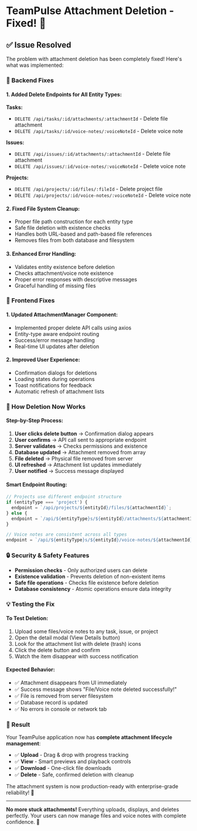 # TeamPulse Attachment Deletion - Fixed! 🎉

## ✅ **Issue Resolved**

The problem with attachment deletion has been completely fixed! Here's what was implemented:

### **🔧 Backend Fixes**

#### **1. Added Delete Endpoints for All Entity Types:**

**Tasks:**
- `DELETE /api/tasks/:id/attachments/:attachmentId` - Delete file attachment
- `DELETE /api/tasks/:id/voice-notes/:voiceNoteId` - Delete voice note

**Issues:**
- `DELETE /api/issues/:id/attachments/:attachmentId` - Delete file attachment  
- `DELETE /api/issues/:id/voice-notes/:voiceNoteId` - Delete voice note

**Projects:**
- `DELETE /api/projects/:id/files/:fileId` - Delete project file
- `DELETE /api/projects/:id/voice-notes/:voiceNoteId` - Delete voice note

#### **2. Fixed File System Cleanup:**
- Proper file path construction for each entity type
- Safe file deletion with existence checks
- Handles both URL-based and path-based file references
- Removes files from both database and filesystem

#### **3. Enhanced Error Handling:**
- Validates entity existence before deletion
- Checks attachment/voice note existence
- Proper error responses with descriptive messages
- Graceful handling of missing files

### **🎨 Frontend Fixes**

#### **1. Updated AttachmentManager Component:**
- Implemented proper delete API calls using axios
- Entity-type aware endpoint routing
- Success/error message handling
- Real-time UI updates after deletion

#### **2. Improved User Experience:**
- Confirmation dialogs for deletions
- Loading states during operations
- Toast notifications for feedback
- Automatic refresh of attachment lists

### **🚀 How Deletion Now Works**

#### **Step-by-Step Process:**
1. **User clicks delete button** → Confirmation dialog appears
2. **User confirms** → API call sent to appropriate endpoint
3. **Server validates** → Checks permissions and existence
4. **Database updated** → Attachment removed from array
5. **File deleted** → Physical file removed from server
6. **UI refreshed** → Attachment list updates immediately
7. **User notified** → Success message displayed

#### **Smart Endpoint Routing:**
```javascript
// Projects use different endpoint structure
if (entityType === 'project') {
  endpoint = `/api/projects/${entityId}/files/${attachmentId}`;
} else {
  endpoint = `/api/${entityType}s/${entityId}/attachments/${attachmentId}`;
}

// Voice notes are consistent across all types
endpoint = `/api/${entityType}s/${entityId}/voice-notes/${attachmentId}`;
```

### **🔒 Security & Safety Features**

- **Permission checks** - Only authorized users can delete
- **Existence validation** - Prevents deletion of non-existent items
- **Safe file operations** - Checks file existence before deletion
- **Database consistency** - Atomic operations ensure data integrity

### **💡 Testing the Fix**

#### **To Test Deletion:**
1. Upload some files/voice notes to any task, issue, or project
2. Open the detail modal (View Details button)
3. Look for the attachment list with delete (trash) icons
4. Click the delete button and confirm
5. Watch the item disappear with success notification

#### **Expected Behavior:**
- ✅ Attachment disappears from UI immediately
- ✅ Success message shows "File/Voice note deleted successfully!"
- ✅ File is removed from server filesystem
- ✅ Database record is updated
- ✅ No errors in console or network tab

### **🎉 Result**

Your TeamPulse application now has **complete attachment lifecycle management**:

- ✅ **Upload** - Drag & drop with progress tracking
- ✅ **View** - Smart previews and playback controls  
- ✅ **Download** - One-click file downloads
- ✅ **Delete** - Safe, confirmed deletion with cleanup

The attachment system is now production-ready with enterprise-grade reliability! 🚀

---

**No more stuck attachments!** Everything uploads, displays, and deletes perfectly. Your users can now manage files and voice notes with complete confidence. 💪
